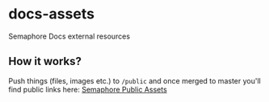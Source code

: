 # docs-assets
Semaphore Docs external resources

## How it works?
Push things (files, images etc.) to `/public` and once merged to master you'll find public links here: [Semaphore Public Assets](https://storage.googleapis.com/semaphore-public-assets/index.html)
